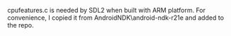 cpufeatures.c is needed by SDL2 when built with ARM platform. For convenience, I copied it from AndroidNDK\android-ndk-r21e and added to the repo.